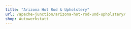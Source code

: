 ```yaml
---
title: "Arizona Hot Rod & Upholstery"
url: /apache-junction/arizona-hot-rod-und-upholstery/
shop: Autowerkstatt
---
```

